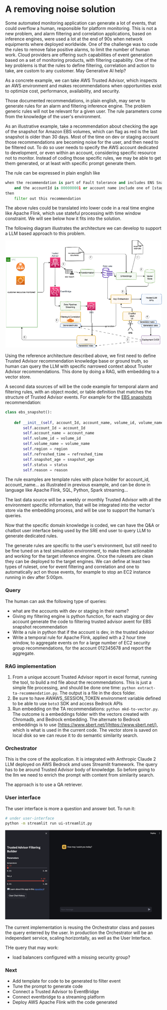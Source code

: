 # A removing noise solution

Some automated monitoring application can generate a lot of events, that could overflow a human, responsible for platform monitoring. This is not a new problem, and alarm filtering and correlation applications, based on inference engines, were used a lot at the end of 90s when network equipments where deployed worldwide. One of the challenge was to code the rules to remove false positive alarms, to limit the number of human work. Cloud providers are offering such capabilities of event generation based on a set of monitoring products, with filtering capability.
One of the key problems is that the rules to define filtering, correlation and action to take, are custom to any customer. May Generative AI help?

As a concrete example, we can take AWS Trusted Advisor, which inspects an AWS environment and makes recommendations when opportunities exist to optimize cost, performance, availability, and security.

Those documented recommendations, in plain english, may serve to generate rules for an alarm and filtering inference engine. The problem generic rules will not be relevant for a given user. The rule parameters come from the knowledge of the user's environment.

As an illustrative example, take a recommendation about checking the age of the snapshot for Amazon EBS volumes, which can flag as red is the last snapshot is older than 30 days. Most of the time on dev or staging account those recommendations are becoming noise for the user, and then need to be filtered out. To do so user needs to specify the AWS account dedicated to development, or even within an account, considering specific resource not to monitor. Instead of coding those specific rules, we may be able to get them generated, or at least with specific prompt generate them.

The rule can be expressed in plain english like

```python
when the recommendation is part of Fault tolerance and includes ENS Snapshots type
    and the accountId is 000000001 or account name include one of [staging, dev] word, and the region is us-west-2
then
    filter out this recommendation
```

The above rules could be translated into lower code in a real time engine like Apache Flink, which use stateful processing with time window constraint. We will see below how it fits into the solution.

The following diagram illustrates the architecture we can develop to support a LLM based approach to this problem.

![](./docs/diagrams/ta-usecase.drawio.png)


Using the reference architecture described above, we first need to define Trusted Advisor recommendation knowledge base or ground truth, so human can query the LLM with specific narrowed context about Truster Advisor recommendations. This done by doing a RAG, with embedding to a vector store.

A second data sources of will be the code example for temporal alarm and filtering rules, with an object model, or table definition that matches the structure of Trusted Advisor events. For example for the [EBS snapshots](https://docs.aws.amazon.com/AWSEC2/latest/UserGuide/ebs-creating-snapshot.html) recommendation:

```python
class ebs_snapshot():

    def __init__(self, account_Id, account_name, volume_id, volume_name, region, refreshed_time, snapshot_age, status, reason):
        self.account_Id = account_Id
        self.account_name = account_name
        self.volume_id = volume_id
        self.volume_name = volume_name
        self.region = region
        self.refreshed_time = refreshed_time
        self.snapshot_age = snapshot_age
        self.status = status
        self.reason = reason
```

The rule examples are template rules with place holder for account_id, account_name... as illustrated in previous example, and can be done in language like Apache Flink, SQL, Python, Spark streaming...

The last data source will be a weekly or monthly Trusted Advisor with all the environment specific information, that will be integrated into the vector store via the embedding process, and will be use to support the human's queries.

Now that the specific domain knowledge is coded, we can have the Q&A or chatbot user interface being used by the SRE end user to query LLM to generate dedicated rules.

The generate rules are specific to the user's environment, but still need to be fine tuned on a test simulation environment, to make them actionable and working for the target inference engine. Once the rulesets are clean they can be deployed to the target engines. We can define at least two types of ruleset, one for event filtering and correlation and one to automatically act on those events, for example to stop an EC2 instance running in dev after 5:00pm.

### Query

The human can ask the following type of queries:

* what are the accounts with dev or staging in their name?
* Giving my filtering engine is python function, for each staging or dev account generate the code to filtering trusted advisor avent for EBS snapshot recommendation
* Write a rule in python that if the account is dev, in the trusted advisor 
* Write a temporal rule for Apache Flink, applied with a 2 hour time window, to aggregate events on for a large number of EC2 security group recommendations, for the account 012345678 and report the aggregate. 

### RAG implementation

1. From a unique account Trusted Advisor report in excel format, running the tool, to build a md file about the recommendations. This is just a simple file processing, and should be done one time: `python extract-ta-recommendation.py`. The output is a file in the docs folder.
1. Be sure to have AWAWS_SESSION_TOKEN environment variable defined to be able to use `boto3` SDK and access Bedrock APIs 
1. Run embedding on the TA recommendations: `python mkd-to-vector.py`. The outcome is a embeddings folder with the vectors created with Chromadb, and Bedrock embedding. The alternate to Bedrock embeddings is to use [https://www.sbert.net/](https://www.sbert.net/), which is what is used in the current code. The vector store is saved on local disk so we can reuse it to do semantic similarity search.

### Orchestrator

This is the core of the application. It is integrated with Anthropic Claude 2 LLM deployed on AWS Bedrock amd uses Streamlit framework. The query has to be around Trusted Advisor body of knowledge. So before going to the llm we need to enrich the prompt with content from similarity search. 

The approach is to use a QA retriever. 

### User interface

The user interface is more a question and answer bot. To run it:

```sh
# under user-interface
python -m streamlit run ui-streamlit.py 
```

![](./docs/chatbot-ui.png)

The current implementation is reusing the Orchestrator class and passes the query enterred by the user. In production the Orchestrator will be an independant service, scaling horizontally, as well as the User Interface.

THe query that may work:

* load balancers configured with a missing security group?

### Next

* Add template for code to be generated to filter event
* Tune the prompt to generate code
* Connect a Trusted Advisor to EventBridge
* Connect eventbridge to a streaming platform
* Deploy AWS Apache Flink with the code generated
